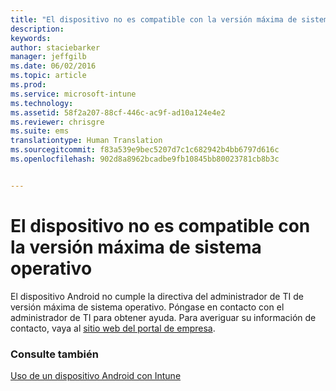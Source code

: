 ```yaml
---
title: "El dispositivo no es compatible con la versión máxima de sistema operativo | Microsoft Intune"
description: 
keywords: 
author: staciebarker
manager: jeffgilb
ms.date: 06/02/2016
ms.topic: article
ms.prod: 
ms.service: microsoft-intune
ms.technology: 
ms.assetid: 58f2a207-88cf-446c-ac9f-ad10a124e4e2
ms.reviewer: chrisgre
ms.suite: ems
translationtype: Human Translation
ms.sourcegitcommit: f83a539e9bec5207d7c1c682942b4bb6797d616c
ms.openlocfilehash: 902d8a8962bcadbe9fb10845bb80023781cb8b3c


---
```


# El dispositivo no es compatible con la versión máxima de sistema operativo

El dispositivo Android no cumple la directiva del administrador de TI de versión máxima de sistema operativo. Póngase en contacto con el administrador de TI para obtener ayuda. Para averiguar su información de contacto, vaya al [sitio web del portal de empresa](http://portal.manage.microsoft.com).


### Consulte también
[Uso de un dispositivo Android con Intune](using-your-android-device-with-intune.md)


<!--HONumber=Jun16_HO4-->


